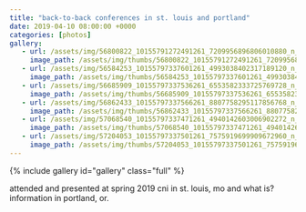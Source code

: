 ```yaml
---
title: "back-to-back conferences in st. louis and portland"
date: 2019-04-10 08:00:00 +0000
categories: [photos]
gallery:
   - url: /assets/img/56800822_10155791272491261_7209956896806010880_n_10155791272486261.jpg
     image_path: /assets/img/thumbs/56800822_10155791272491261_7209956896806010880_n_10155791272486261.png
   - url: /assets/img/56584253_10155797337601261_4993038402317189120_n_10155797337596261.jpg
     image_path: /assets/img/thumbs/56584253_10155797337601261_4993038402317189120_n_10155797337596261.png
   - url: /assets/img/56685909_10155797337536261_6553582333725769728_n_10155797337531261.jpg
     image_path: /assets/img/thumbs/56685909_10155797337536261_6553582333725769728_n_10155797337531261.png
   - url: /assets/img/56862433_10155797337566261_8807758295117856768_n_10155797337561261.jpg
     image_path: /assets/img/thumbs/56862433_10155797337566261_8807758295117856768_n_10155797337561261.png
   - url: /assets/img/57068540_10155797337471261_4940142603006902272_n_10155797337466261.jpg
     image_path: /assets/img/thumbs/57068540_10155797337471261_4940142603006902272_n_10155797337466261.png
   - url: /assets/img/57204053_10155797337501261_7575919699909672960_n_10155797337496261.jpg
     image_path: /assets/img/thumbs/57204053_10155797337501261_7575919699909672960_n_10155797337496261.png
---
```

{% include gallery id="gallery" class="full" %}

<p>attended and presented at spring 2019 cni in st. louis, mo and what is? information in portland, or.</p>